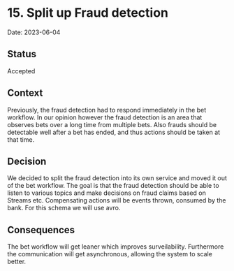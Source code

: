 # 15. Split up Fraud detection

Date: 2023-06-04

## Status

Accepted

## Context

Previously, the fraud detection had to respond immediately in the bet workflow. In our opinion however the fraud detection is an area that observes bets over a long time from multiple bets. Also frauds should be detectable well after a bet has ended, and thus actions should be taken at that time.

## Decision

We decided to split the fraud detection into its own service and moved it out of the bet workflow. The goal is that the fraud detection should be able to listen to various topics and make decisions on fraud claims based on Streams etc. Compensating actions will be events thrown, consumed by the bank. For this schema we will use avro.

## Consequences

The bet workflow will get leaner which improves surveilability. Furthermore the communication will get asynchronous, allowing the system to scale better.

